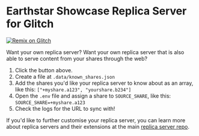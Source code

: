 # Earthstar Showcase Replica Server for Glitch

[![Remix on Glitch](https://cdn.glitch.com/2703baf2-b643-4da7-ab91-7ee2a2d00b5b%2Fremix-button-v2.svg)](https://glitch.com/edit/#!/remix/earthstar-showcase-replica-server)

Want your own replica server? Want your own replica server that is also able to serve content from your shares through the web?

1. Click the button above.
2. Create a file at `.data/known_shares.json`
3. Add the shares you'd like your replica server to know about as an array, like
   this: `["+myshare.a123", "yourshare.b234"]`
4. Open the `.env` file and assign a share to `SOURCE_SHARE`, like this: `SOURCE_SHARE=+myshare.a123`
4. Check the logs for the URL to sync with!

If you'd like to further customise your replica server, you can learn more about
replica servers and their extensions at the main
[replica server repo](https://github.com/earthstar-project/replica-server).
